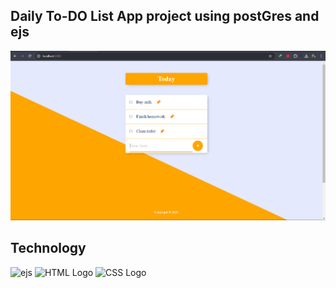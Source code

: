 ## Daily To-DO List App project using postGres and ejs

![App Display](public/assets/documentation/dashboard.png)

## Technology

![ejs](https://github.com/user-attachments/assets/b3e59fcb-392e-4797-9c45-6279a5dc3425)
<img width="221" alt="HTML Logo" src="https://github.com/user-attachments/assets/738b9309-d637-47a5-94f8-ff3c2154e07c">
<img width="221" alt="CSS Logo" src="https://github.com/user-attachments/assets/bff10ca6-b1ca-4f5c-9d7f-3eb3624d4132">
